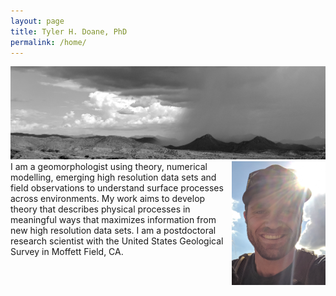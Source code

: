 ```yaml
---
layout: page
title: Tyler H. Doane, PhD
permalink: /home/
---
```

![](docs/AZView.png)
<br />
<img src = "docs/hShot.png" width="150px" align="right"> 
I am a geomorphologist using theory, numerical modelling, emerging high resolution data sets and field observations to understand surface processes across environments. My work aims to develop theory that describes physical processes in meaningful ways that maximizes information from new high resolution data sets. I am a postdoctoral research scientist with the United States Geological Survey in Moffett Field, CA.
